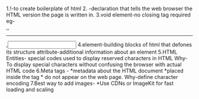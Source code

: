 1.!-to create boilerplate of html
2.<!DOCTYPE html> -declaration that tells the web browser the HTML version the page is written in.
3.void element-no closing tag required
     eg-<br>,<img>,<hr>,<input>
4.element-building blocks of html that defones its structure
   attribute-additional information about an element
5.HTML Entities- special codes used to display reserved characters in HTML
  Why-To display special characters without confusing the browser with actual HTML code
6.Meta tags - *metadata about the HTML document
              *placed inside the <head> tag 
              * do not appear on the web page.
  Why-define character encoding
7.Best way to add images-
     *Use CDNs or ImageKit for fast loading and scaling
